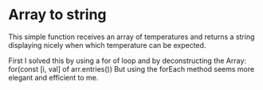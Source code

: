 # Array to string

This simple function receives an array of temperatures and returns a string displaying nicely when which temperature can be expected.

First I solved this by using a for of loop and by deconstructing the Array:
for(const [i, val] of arr.entries())
But using the forEach method seems more elegant and efficient to me.

